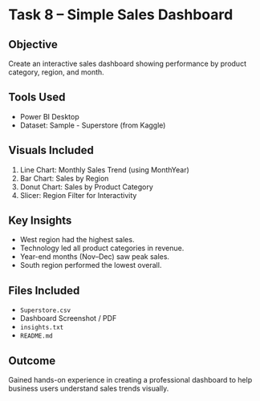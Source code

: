 # Task 8 – Simple Sales Dashboard

##  Objective
Create an interactive sales dashboard showing performance by product category, region, and month.

##  Tools Used
- Power BI Desktop
- Dataset: Sample - Superstore (from Kaggle)

##  Visuals Included
1. Line Chart: Monthly Sales Trend (using MonthYear)
2. Bar Chart: Sales by Region
3. Donut Chart: Sales by Product Category
4. Slicer: Region Filter for Interactivity

##  Key Insights
- West region had the highest sales.
- Technology led all product categories in revenue.
- Year-end months (Nov–Dec) saw peak sales.
- South region performed the lowest overall.

##  Files Included
- `Superstore.csv`
- Dashboard Screenshot / PDF
- `insights.txt`
- `README.md`

##  Outcome
Gained hands-on experience in creating a professional dashboard to help business users understand sales trends visually.
